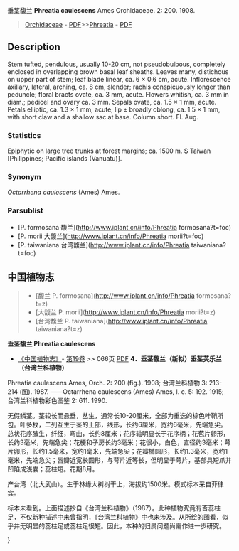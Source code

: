 垂茎馥兰 **Phreatia caulescens** Ames Orchidaceae. 2: 200. 1908.

> [Orchidaceae](http://www.iplant.cn/info/Orchidaceae?t=foc) - [PDF](http://www.iplant.cn/foc/pdf/Orchidaceae.pdf)>>[Phreatia](http://www.iplant.cn/info/Phreatia?t=foc) - [PDF](http://www.iplant.cn/foc/pdf/Phreatia.pdf)

## Description

Stem tufted, pendulous, usually 10-20 cm, not pseudobulbous, completely enclosed in overlapping brown basal leaf sheaths. Leaves many, distichous on upper part of stem; leaf blade linear, ca. 6 × 0.6 cm, acute. Inflorescence axillary, lateral, arching, ca. 8 cm, slender; rachis conspicuously longer than peduncle; floral bracts ovate, ca. 3 mm, acute. Flowers whitish, ca. 3 mm in diam.; pedicel and ovary ca. 3 mm. Sepals ovate, ca. 1.5 × 1 mm, acute. Petals elliptic, ca. 1.3 × 1 mm, acute; lip ± broadly oblong, ca. 1.5 × 1 mm, with short claw and a shallow sac at base. Column short. Fl. Aug.

### Statistics
Epiphytic on large tree trunks at forest margins; ca. 1500 m. S Taiwan [Philippines; Pacific islands (Vanuatu)].

### Synonym
*Octarrhena caulescens* (Ames) Ames.

### Parsublist

* [P.  formosana  馥兰](http://www.iplant.cn/info/Phreatia formosana?t=foc)
* [P.  morii  大馥兰](http://www.iplant.cn/info/Phreatia morii?t=foc)
* [P.  taiwaniana  台湾馥兰](http://www.iplant.cn/info/Phreatia taiwaniana?t=foc)

## 中国植物志

> * [馥兰  P.  formosana](http://www.iplant.cn/info/Phreatia formosana?t=z)
> * [大馥兰  P.  morii](http://www.iplant.cn/info/Phreatia morii?t=z)
> * [台湾馥兰  P.  taiwaniana](http://www.iplant.cn/info/Phreatia taiwaniana?t=z)

**垂茎馥兰 Phreatia caulescens**

* [《中国植物志》](http://www.iplant.cn/frps)- [第19卷](http://www.iplant.cn/frps/vol/19) >> 066页 [PDF](http://www.iplant.cn/frps/pdf/19/066a.pdf)
**4．垂茎馥兰（新拟）垂茎芙乐兰（台湾兰科植物）**

Phreatia caulescens Ames, Orch. 2: 200 (fig.). 1908; 台湾兰科植物 3: 213-214 (图). 1987. ——Octarrhena caulescens (Ames) Ames, l. c. 5: 192. 1915; 台湾兰科植物彩色图鉴 2: 611. 1990.

无假鳞茎。茎较长而悬垂，丛生，通常长10-20厘米，全部为重迭的棕色叶鞘所包。叶多枚，二列互生于茎的上部，线形，长约6厘米，宽约6毫米，先端急尖。总状花序腋生，纤细，弯曲，长约8厘米；花序轴明显长于花序柄；花苞片卵形，长约3毫米，先端急尖；花梗和子房长约3毫米；花很小，白色，直径约3毫米；萼片卵形，长约1.5毫米，宽约1毫米，先端急尖；花瓣椭圆形，长约1.3毫米，宽约1毫米，先端急尖；唇瓣近宽长圆形，与萼片近等长，但明显于萼片，基部具短爪并凹陷成浅囊；蕊柱短。花期8月。

产台湾（北大武山）。生于林缘大树树干上，海拔约1500米。模式标本采自菲律宾。

标本未看到。上面描述抄自《台湾兰科植物》（1987）。此种植物究竟有否蕊柱足，不仅新种描述中未曾指明，《台湾兰科植物》中也未涉及。从所绘的图看，似乎并无明显的蕊柱足或蕊柱足很短。因此，本种的归属问题尚需作进一步研究。

}